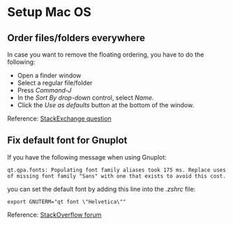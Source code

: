 # Setup Mac OS

## Order files/folders everywhere

In case you want to remove the floating ordering, you have to do the following:

- Open a finder window
- Select a regular file/folder
- Press *Command-J*
- In the *Sort By drop-down* control, select *Name*. 
- Click the *Use as defaults* button at the bottom of the window.

Reference: [StackExchange question](https://apple.stackexchange.com/questions/22717/how-to-set-arrange-by-for-all-the-folders-in-the-finder)

## Fix default font for Gnuplot

If you have the following message when using Gnuplot:

```
qt.qpa.fonts: Populating font family aliases took 175 ms. Replace uses of missing font family "Sans" with one that exists to avoid this cost.
```
you can set the default font by adding this line into the *.zshrc* file:

```
export GNUTERM="qt font \"Helvetica\""
```

Reference: [StackOverflow forum](https://stackoverflow.com/questions/65457649/changing-font-when-plotting-with-gnuplot)